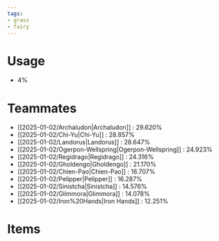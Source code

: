 ```yaml
---
tags:
- grass
- fairy
---
```

# Usage
- 4%
# Teammates
- [[2025-01-02/Archaludon|Archaludon]] : 29.620%
- [[2025-01-02/Chi-Yu|Chi-Yu]] : 28.857%
- [[2025-01-02/Landorus|Landorus]] : 28.647%
- [[2025-01-02/Ogerpon-Wellspring|Ogerpon-Wellspring]] : 24.923%
- [[2025-01-02/Regidrago|Regidrago]] : 24.316%
- [[2025-01-02/Gholdengo|Gholdengo]] : 21.170%
- [[2025-01-02/Chien-Pao|Chien-Pao]] : 16.707%
- [[2025-01-02/Pelipper|Pelipper]] : 16.287%
- [[2025-01-02/Sinistcha|Sinistcha]] : 14.576%
- [[2025-01-02/Glimmora|Glimmora]] : 14.078%
- [[2025-01-02/Iron%20Hands|Iron Hands]] : 12.251%
# Items